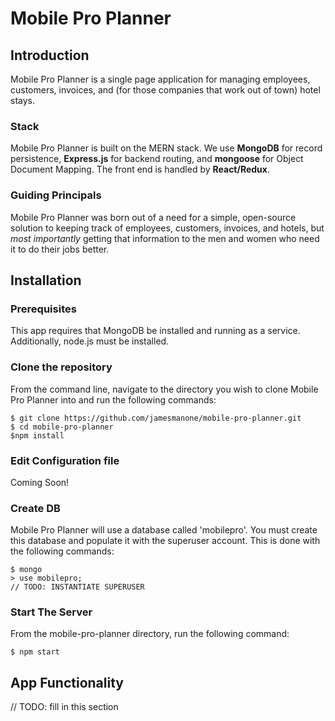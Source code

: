 # Mobile Pro Planner
## Introduction
Mobile Pro Planner is a single page application for managing employees, customers, invoices, and (for those companies that work out of town) hotel stays.
### Stack
Mobile Pro Planner is built on the MERN stack. We use **MongoDB** for record persistence, **Express.js** for backend routing, and **mongoose** for Object Document Mapping. The front end is handled by **React/Redux**.
### Guiding Principals
Mobile Pro Planner was born out of a need for a simple, open-source solution to keeping track of employees, customers, invoices, and hotels, but *most importantly* getting that information to the men and women who need it to do their jobs better.
## Installation
### Prerequisites
This app requires that MongoDB be installed and running as a service. Additionally, node.js must be installed.
### Clone the repository
From the command line, navigate to the directory you wish to clone Mobile Pro Planner into and run the following commands:
```
$ git clone https://github.com/jamesmanone/mobile-pro-planner.git
$ cd mobile-pro-planner
$npm install
```
### Edit Configuration file
Coming Soon!
### Create DB
Mobile Pro Planner will use a database called 'mobilepro'.
You must create this database and populate it with the superuser account. This is done with the following commands:
```
$ mongo
> use mobilepro;
// TODO: INSTANTIATE SUPERUSER
```
### Start The Server
From the mobile-pro-planner directory, run the following command:
```
$ npm start
```
## App Functionality
// TODO: fill in this section
